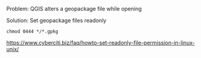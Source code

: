 Problem: QGIS alters a geopackage file while opening

Solution: Set geopackage files readonly
```
chmod 0444 */*.gpkg
```
https://www.cyberciti.biz/faq/howto-set-readonly-file-permission-in-linux-unix/
